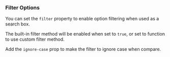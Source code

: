 ### Filter Options

You can set the `filter` property to enable option filtering when used as a search box.

The built-in filter method will be enabled when set to `true`, or set to function to use custom filter method.

Add the `ignore-case` prop to make the filter to ignore case when compare.
